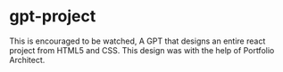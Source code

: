 # gpt-project
This is encouraged to be watched, A GPT that designs an entire react project from HTML5 and CSS. This design was with the help of Portfolio Architect. 


